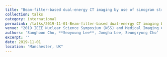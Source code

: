 ```yaml
---
title: "Beam-filter-based dual-energy CT imaging by use of sinogram streaking"
collection: talks
category: international
permalink: /talks/2019-11-01-Beam-filter-based dual-energy CT imaging by use of sinogram streaking
venue: "2019 IEEE Nuclear Science Symposium (NSS) and Medical Imaging Conference (MIC)"
authors: 'Sanghoon Cho, **Seoyoung Lee**, Jongha Lee, Seungryong Cho'
excerpt: ''
date: 2019-11-01
location: "Manchester, UK"
---
```



